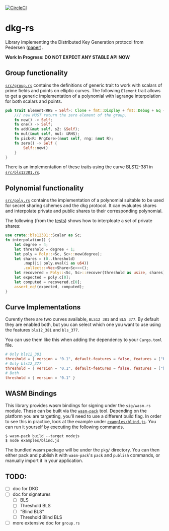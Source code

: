 [![CircleCI](https://circleci.com/gh/nikkolasg/dkg-rs.svg?style=svg)](https://circleci.com/gh/nikkolasg/dkg-rs)
# dkg-rs

Library implementing the Distributed Key Generation protocol from Pedersen
([paper](https://link.springer.com/article/10.1007/s00145-006-0347-3)).

**Work In Progress: DO NOT EXPECT ANY STABLE API NOW**

## Group functionality

[`src/group.rs`](src/group.rs) contains the definitions of generic trait to work
with scalars of prime fields and points on elliptic curves. The following
`Element` trait allows to get a generic implementation of a polynomial with lagrange interpolation for both scalars and points.
```rust
pub trait Element<RHS = Self>: Clone + fmt::Display + fmt::Debug + Eq {
    /// new MUST return the zero element of the group.
    fn new() -> Self;
    fn one() -> Self;
    fn add(&mut self, s2: &Self);
    fn mul(&mut self, mul: &RHS);
    fn pick<R: RngCore>(&mut self, rng: &mut R);
    fn zero() -> Self {
        Self::new()
    }
}
```

There is an implementation of these traits using the curve BLS12-381 in
[`src/bls12381.rs`](src/bls12381.rs).

## Polynomial functionality

[`src/poly.rs`](src/poly.rs) contains the implementation of a polynomial
suitable to be used for secret sharing schemes and the dkg protocol. It can
evaluates shares and interpolate private and public shares to their
corresponding polynomial.

The following (from the [tests](src/poly.rs#L264)) shows how to interploate
a set of private shares:

```rust
use crate::bls12381::Scalar as Sc;
fn interpolation() {
    let degree = 4;
    let threshold = degree + 1;
    let poly = Poly::<Sc, Sc>::new(degree);
    let shares = (0..threshold)
        .map(|i| poly.eval(i as u64))
        .collect::<Vec<Share<Sc>>>();
    let recovered = Poly::<Sc, Sc>::recover(threshold as usize, shares);
    let expected = poly.c[0];
    let computed = recovered.c[0];
    assert_eq!(expected, computed);
}
```

## Curve Implementations

Curently there are two curves available, `BLS12 381` and `BLS 377`. By default they are enabled both, but you can select which one you want to use using
the features `bls12_381` and `bls_377`.

You can use them like this when adding the dependency to your `Cargo.toml` file.

```toml
# Only bls12_381
threshold = { version = "0.1", default-features = false, features = ["bls12_381"] }
# Only bls12_377
threshold = { version = "0.1", default-features = false, features = ["bls12_377"] }
# Both
threshold = { version = "0.1" }
```

## WASM Bindings

This library provides wasm bindings for signing under the `sig/wasm.rs` module. These can be built
via the [`wasm-pack`](https://github.com/rustwasm/wasm-pack) tool. Depending on the platform you are 
targetting, you'll need to use a different build flag. In order to see this in practice, look at the example
under [`examples/blind.js`](./examples/blind.js). You can run it yourself by executing the following commands.

```
$ wasm-pack build --target nodejs
$ node examples/blind.js
```

The bundled wasm package will be under the `pkg/` directory. You can then either pack and publish it 
with `wasm-pack`'s `pack` and `publish` commands, or manually import it in your application.

## TODO:

- [ ] doc for DKG
- [ ] doc for signatures
    + [ ] BLS
    + [ ] Threshold BLS
    + [ ] "Blind BLS"
    + [ ] Threshold Blind BLS
- [ ] more extensive doc for `group.rs`
